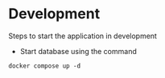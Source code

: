 # Development

Steps to start the application in development

- Start database using the command

```
docker compose up -d
```
